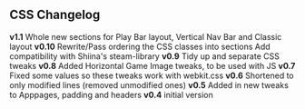 ## CSS Changelog

**v1.1** Whole new sections for Play Bar layout, Vertical Nav Bar and Classic layout
**v0.10** Rewrite/Pass ordering the CSS classes into sections
      Add compatibility with Shiina's steam-library
**v0.9** Tidy up and separate CSS tweaks
**v0.8** Added Horizontal Game Image tweaks, to be used with JS
**v0.7** Fixed some values so these tweaks work with webkit.css
**v0.6** Shortened to only modified lines (removed unmodified ones)
**v0.5** Added in new tweaks to Apppages, padding and headers
**v0.4** initial version